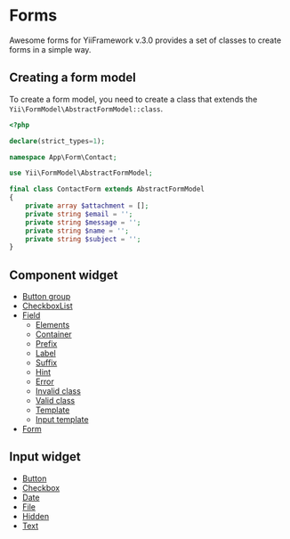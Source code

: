 # Forms

Awesome forms for YiiFramework v.3.0 provides a set of classes to create forms in a simple way.

## Creating a form model

To create a form model, you need to create a class that extends the `Yii\FormModel\AbstractFormModel::class`.

```php
<?php

declare(strict_types=1);

namespace App\Form\Contact;

use Yii\FormModel\AbstractFormModel;

final class ContactForm extends AbstractFormModel
{
    private array $attachment = [];
    private string $email = '';
    private string $message = '';
    private string $name = '';
    private string $subject = '';
}
```
## Component widget

- [Button group](/docs/component/button-group.md)
- [CheckboxList](/docs/component/checkboxlist.md)
- [Field](/docs/component/field.md)
    - [Elements](/docs/component/field.md#elements)
    - [Container](/docs/component/field.md#container)
    - [Prefix](/docs/component/field.md#prefix)
    - [Label](/docs/field/label.md)    
    - [Suffix](/docs/component/field.md#prefix)
    - [Hint](/docs/field/hint.md)
    - [Error](/docs/field/error.md)
    - [Invalid class](/docs/component/field.md#invalid-class)
    - [Valid class](/docs/component/field.md#valid-class)
    - [Template](/docs/component/field.md#template)
    - [Input template](/docs/component/field.md#input-template)
- [Form](/docs/component/form.md)

## Input widget

- [Button](/docs/input/button.md)
- [Checkbox](/docs/input/checkbox.md)
- [Date](/docs/input/date.md)
- [File](/docs/input/file.md)
- [Hidden](/docs/input/hidden.md)
- [Text](/docs/input/text.md)

